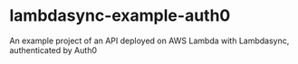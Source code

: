 # lambdasync-example-auth0
An example project of an API deployed on AWS Lambda with Lambdasync, authenticated by Auth0
